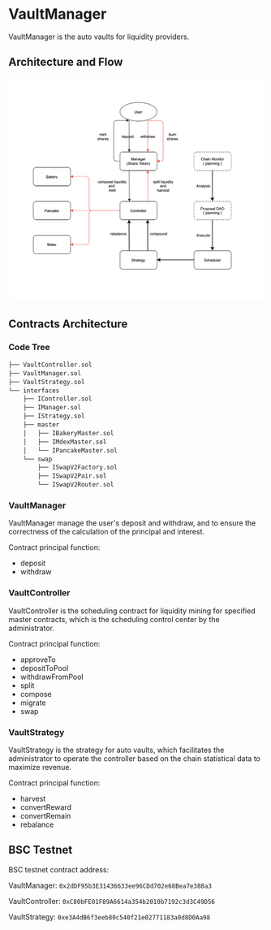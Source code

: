 # VaultManager

VaultManager is the auto vaults for liquidity providers.

## Architecture and Flow

![image](docs/images/arch.png)


## Contracts Architecture

### Code Tree

```sh
├── VaultController.sol
├── VaultManager.sol
├── VaultStrategy.sol
└── interfaces
    ├── IController.sol
    ├── IManager.sol
    ├── IStrategy.sol
    ├── master
    │   ├── IBakeryMaster.sol
    │   ├── IMdexMaster.sol
    │   └── IPancakeMaster.sol
    └── swap
        ├── ISwapV2Factory.sol
        ├── ISwapV2Pair.sol
        └── ISwapV2Router.sol
```


### VaultManager

VaultManager manage the user's deposit and withdraw, and to ensure the correctness of the calculation of the principal and interest.

Contract principal function:
- deposit 
- withdraw


### VaultController

VaultController is the scheduling contract for liquidity mining for specified master contracts, which is the scheduling control center by the administrator.

Contract principal function:
- approveTo 
- depositToPool
- withdrawFromPool
- split
- compose
- migrate
- swap


### VaultStrategy

VaultStrategy is the strategy for auto vaults, which facilitates the administrator to operate the controller based on the chain statistical data to maximize revenue.

Contract principal function:
- harvest 
- convertReward
- convertRemain
- rebalance


## BSC Testnet

BSC testnet contract address:

VaultManager: `0x2dDF95b3E31436633ee96CDd702e68Bea7e388a3`

VaultController: `0xC80bFE01F89A6614a354b2010b7192c3d3C49D56`

VaultStrategy: `0xe3A4dB6f3eeb80c540f21e02771183a0d8D0Aa98`